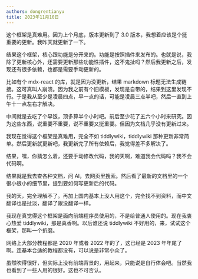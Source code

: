 ```yaml
---
authors: dongrentianyu
title: 2023年11月10日
---
```


这个框架是真难用。因为上个月底，版本更新到了 3.0 版本，我想着应该是个挺重要的更新。我昨天就更新了一下。

结果这个框架，核心跟功能是分开来的。功能是按照插件来发布的。也就是说，我除了更新核心外，还需要更新那些功能性插件，这不鬼扯吗？然后我更新之后，发现还有很多依赖，也都是需要手动更新的。

比如有个 mdx-react 的库，就是因为没更新，结果 markdown 标题无法生成链接。这可真叫人崩溃。因为我之前有个旧模板，发现是自带的，结果到这里发现不行。于是我从至少是凌晨四点，早一点的话，可能是凌晨三点半吧，然后一直到上午十一点左右才解决。

中间就是去吃了个早饭，顶多算半个小时吧。前后至少花了五六个小时来研究。因为这些东西，说重要不重要，说不重要又挺重要。但因为文档几乎没有更新过来。

我现在觉得这个框架是真难用，完全不如 tiddlywiki，tiddlywiki 那种更新非常简单。然后更新就更新吧，我更新完了所有依赖后，我觉得差不多解决了。

结果，嘿，你猜怎么着，还要手动修改代码，我的天啊，难道我会代码吗？我不会代码啊。

结果就是我去查各种文档，问 AI，去网页里搜索。然后看了最新的文档里的一个很小很小的细节里，提到要如何写更新后的代码。

我的天，完全理解不了。再加上国内基本上没人用这个，完全找不到资料，而中文翻译也是扯淡，翻译了跟没翻译一样。

我现在真觉得这个框架是面向前端程序员使用的，不是给普通人使用的。现在我衷心热爱 tiddlywiki，那是真香啊。以后谁还说 tiddlywiki 不好用的，来，试试这个框架，那叫一个折磨。

网络上大部分教程都是 2020 年或者 2022 年的了，这已经是 2023 年年尾了啊。连基本合适的教程都没有，可以说是非常小众了。

虽然吹得很好，但实际上没有前端背景的，用起来，只能说是自行体会吧。当然我也看到了一些人用的很好。这也不可否认。
